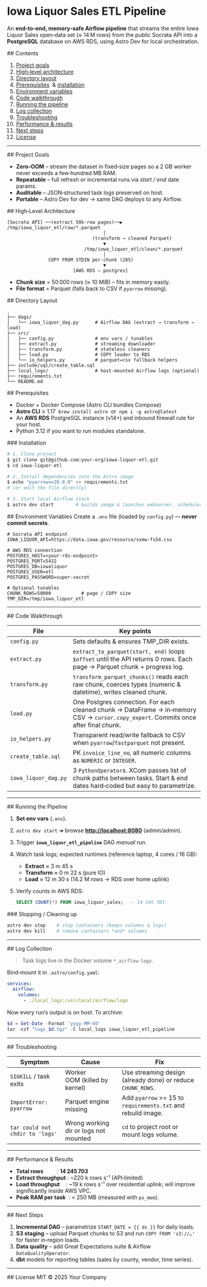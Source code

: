# Iowa Liquor Sales ETL Pipeline

An **end‑to‑end, memory‑safe Airflow pipeline** that streams the entire Iowa Liquor Sales open‑data set (≈ 14 M rows) from the public Socrata API into a **PostgreSQL** database on AWS RDS, using Astro Dev for local orchestration.

\## Contents

1. [Project goals](#project-goals)
2. [High‑level architecture](#high-level-architecture)
3. [Directory layout](#directory-layout)
4. [Prerequisites](#prerequisites)  & [installation](#installation)
5. [Environment variables](#environment-variables)
6. [Code walkthrough](#code-walkthrough)
7. [Running the pipeline](#running-the-pipeline)
8. [Log collection](#log-collection)
9. [Troubleshooting](#troubleshooting)
10. [Performance & results](#performance--results)
11. [Next steps](#next-steps)
12. [License](#license)

---

\## Project Goals

- **Zero‑OOM** – stream the dataset in fixed‑size pages so a 2 GB worker never exceeds a few‑hundred MB RAM.
- **Repeatable** – full refresh or incremental runs via _start / end_ date params.
- **Auditable** – JSON‑structured task logs preserved on host.
- **Portable** – Astro Dev for dev → same DAG deploys to any Airflow.

\## High‑Level Architecture

```
[Socrata API] ──(extract 50k‑row pages)──▶ /tmp/iowa_liquor_etl/raw/*.parquet
                                   │
                               (transform → cleaned Parquet)
                                   ▼
                            /tmp/iowa_liquor_etl/clean/*.parquet
                                   │
               COPY FROM STDIN per‑chunk (285)
                                   ▼
                        [AWS RDS – postgres]
```

- **Chunk size** = 50 000 rows (≈ 10 MiB) – fits in memory easily.
- **File format** = Parquet (falls back to CSV if `pyarrow` missing).

\## Directory Layout

```
.
├── dags/
│   └── iowa_liquor_dag.py      # Airflow DAG (extract → transform → load)
├── src/
│   ├── config.py               # env vars / tunables
│   ├── extract.py              # streaming downloader
│   ├── transform.py            # stateless cleaners
│   ├── load.py                 # COPY loader to RDS
│   └── io_helpers.py           # parquet↔csv fallback helpers
├── include/sql/create_table.sql
├── local_logs/                 # host‑mounted Airflow logs (optional)
├── requirements.txt
└── README.md
```

\## Prerequisites

- Docker + Docker Compose (Astro CLI bundles Compose)
- **Astro CLI** ≥ 1.17  `brew install astro`  or  `npm i -g astro@latest`
- An **AWS RDS** PostgreSQL instance (v14+) and inbound firewall rule for your host.
- Python 3.12 if you want to run modules standalone.

\### Installation

```bash
# 1. Clone project
$ git clone git@github.com:your‑org/iowa‑liquor‑etl.git
$ cd iowa‑liquor‑etl

# 2. Install dependencies into the Astro image
$ echo "pyarrow==20.0.0" >> requirements.txt
# (or edit the file directly)

# 3. Start local Airflow stack
$ astro dev start        # builds image & launches webserver, scheduler, etc.
```

\## Environment Variables
Create a `.env` file (loaded by `config.py`) — **never commit secrets**.

```env
# Socrata API endpoint
IOWA_LIQUOR_API=https://data.iowa.gov/resource/sxmw-fs54.csv

# AWS RDS connection
POSTGRES_HOST=<your‑rds‑endpoint>
POSTGRES_PORT=5432
POSTGRES_DB=iowaliquor
POSTGRES_USER=etl
POSTGRES_PASSWORD=super‑secret

# Optional tunables
CHUNK_ROWS=50000           # page / COPY size
TMP_DIR=/tmp/iowa_liquor_etl
```

---

\## Code Walkthrough

| File                 | Key points                                                                                                                          |
| -------------------- | ----------------------------------------------------------------------------------------------------------------------------------- |
| `config.py`          | Sets defaults & ensures TMP_DIR exists.                                                                                             |
| `extract.py`         | `extract_to_parquet(start, end)` loops `$offset` until the API returns 0 rows. Each page → Parquet chunk + progress log.            |
| `transform.py`       | `transform_parquet_chunks()` reads each raw chunk, coerces types (numeric & datetime), writes cleaned chunk.                        |
| `load.py`            | One Postgres connection. For each cleaned chunk → DataFrame → in‑memory CSV → `cursor.copy_expert`. Commits once after final chunk. |
| `io_helpers.py`      | Transparent read/write fallback to CSV when `pyarrow`/`fastparquet` not present.                                                    |
| `create_table.sql`   | PK `invoice_line_no`, all numeric columns as `NUMERIC` or `INTEGER`.                                                                |
| `iowa_liquor_dag.py` | 3 `PythonOperator`s. XCom passes list of chunk paths between tasks. Start & end dates hard‑coded but easy to parametrize.           |

---

\## Running the Pipeline

1. **Set env vars** (`.env`).
2. `astro dev start` ➜ browse **[http://localhost:8080](http://localhost:8080)** (admin/admin).
3. Trigger **`iowa_liquor_etl_pipeline`** DAG _manual run_.
4. Watch task logs; expected runtimes (reference laptop, 4 cores / 16 GB):

   - **Extract** ≈ 3 m 45 s
   - **Transform** ≈ 0 m 22 s (pure IO)
   - **Load** ≈ 12 m 30 s (14.2 M rows → RDS over home uplink)

5. Verify counts in AWS RDS:

   ```sql
   SELECT COUNT(*) FROM iowa_liquor_sales;  -- 14 245 703
   ```

\### Stopping / Cleaning up

```bash
astro dev stop    # stop containers (keeps volumes & logs)
astro dev kill    # remove containers *and* volumes
```

---

\## Log Collection

> Task logs live in the Docker volume `*_airflow-logs`.

Bind‑mount it in `.astro/config.yaml`:

```yaml
services:
  airflow:
    volumes:
      - ./local_logs:/usr/local/airflow/logs
```

Now every run’s output is on host. To archive:

```powershell
$d = Get-Date -Format 'yyyy-MM-dd'
tar -czf "logs_$d.tgz" -C local_logs iowa_liquor_etl_pipeline
```

---

\## Troubleshooting

| Symptom                         | Cause                                 | Fix                                                          |
| ------------------------------- | ------------------------------------- | ------------------------------------------------------------ |
| `SIGKILL` / task exits          | Worker OOM (killed by kernel)         | Use streaming design (already done) or reduce `CHUNK_ROWS`.  |
| `ImportError: pyarrow`          | Parquet engine missing                | Add `pyarrow` >= 15 to `requirements.txt` and rebuild image. |
| `tar could not chdir to 'logs'` | Wrong working dir or logs not mounted | `cd` to project root or mount logs volume.                   |

---

\## Performance & Results

- **Total rows**         : **14 245 703**
- **Extract throughput** : \~220 k rows s⁻¹ (API‑limited)
- **Load throughput**    : \~19 k rows s⁻¹ over residential uplink; will improve significantly inside AWS VPC.
- **Peak RAM per task**  : < 250 MB (measured with `ps_mem`).

---

\## Next Steps

1. **Incremental DAG** – parametrize `START_DATE = {{ ds }}` for daily loads.
2. **S3 staging** – upload Parquet chunks to S3 and run `COPY FROM 's3://…'` for faster in‑region loads.
3. **Data quality** – add Great Expectations suite & Airflow `DataQualityOperator`.
4. **dbt** models for reporting tables (sales by county, vendor, time series).

---

\## License
MIT © 2025 Your Company
